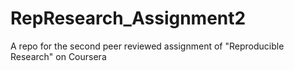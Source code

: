 # RepResearch_Assignment2
A repo for the second peer reviewed assignment of "Reproducible Research" on Coursera
